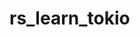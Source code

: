 # rs_learn_tokio


<!-- 
2024年11月14日01:14:40 学到这了 https://course.rs/advance-practice/getting-startted.html
 -->